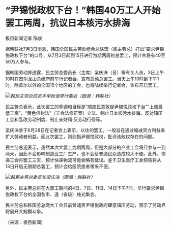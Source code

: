 

# “尹锡悦政权下台！”韩国40万工人开始罢工两周，抗议日本核污水排海

极目新闻记者 陈俊

据韩联社7月3日消息，韩国全国民主劳动组合总联盟（民主劳总）打出“要求尹锡悦政权下台”的口号，从7月3日起到15日进行为期两周的总罢工，预计共将有40至50万人参与。

据韩国劳动界透露，民主劳总委员长（主席）梁庆洙（音）等有关人员，3日上午10时在首尔龙山总统府前举行记者会，宣布启动总罢工。当天上午10时到下午1时，除首尔以外的全国15个地区的工会，也将陆续举行记者会，宣布开启罢工。

![](https://inews.gtimg.com/om_bt/O9OUmYXFKmYacAlbT8QmN64hCnBiLTTMudzdmlMyYLVqoAA/1000)_韩民主劳总成员手举标语举行集会（图源：韩联社）_

民主劳总表示，此次罢工的基调和目标是“顺应民意敦促尹锡悦政权下台”“上调最低工资”、“黄色信封法”（工会法修正案）立法、制止日本核污水排海、反对镇压工会和乱改劳动制度、制止亲财阀∙反劳动行径等。

梁庆洙曾于6月28日在记者会上表示，以往的罢工，一般旨在通过缩减资方利益来扩大劳动者利益，而此次罢工，则剑指尹锡悦政权，批评该政权存在的问题。

民主劳总还表示，虽然本次大罢工为期两周，但是大部分的产业工会将只参与一到两天，因此不会影响制造业工厂生产，也不会给普通民众造成较大不便。此外，快递工会将罢工三天，预计快递物流可能会略有延误。鉴于卫生医疗工会预告将从13日开启无限期总罢工，预计会给医院患者带来不便。

![](https://inews.gtimg.com/om_bt/OgAkofgcTx_3E2oXfQDjaDxoLhq3Ci_7AL9Dtqt2s74Z8AA/1000)_韩民主劳总委员长梁庆洙（图源：韩联社）_

另外，民主劳总将在大罢工期间的4日、7日、11日、14日下午7时，举行要求尹锡悦政权下台的全国各市、道（省级）烛光集会。

民主劳总和韩国劳总两大工会日前曾谴责尹锡悦政府肆意镇压劳动，预示了劳动界将展开大规模斗争。

（来源：极目新闻）

